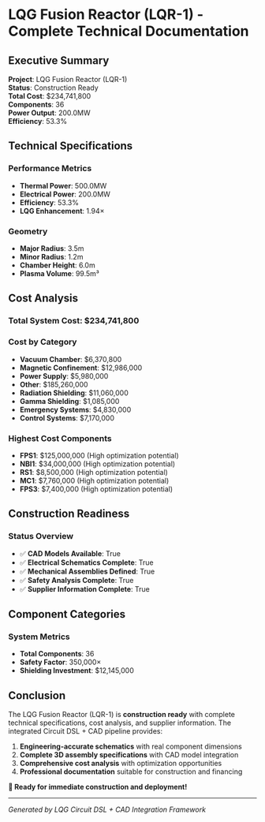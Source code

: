 # LQG Fusion Reactor (LQR-1) - Complete Technical Documentation

## Executive Summary

**Project**: LQG Fusion Reactor (LQR-1)  
**Status**: Construction Ready  
**Total Cost**: $234,741,800  
**Components**: 36  
**Power Output**: 200.0MW  
**Efficiency**: 53.3%  

## Technical Specifications

### Performance Metrics
- **Thermal Power**: 500.0MW
- **Electrical Power**: 200.0MW
- **Efficiency**: 53.3%
- **LQG Enhancement**: 1.94×

### Geometry
- **Major Radius**: 3.5m
- **Minor Radius**: 1.2m
- **Chamber Height**: 6.0m
- **Plasma Volume**: 99.5m³

## Cost Analysis

### Total System Cost: $234,741,800

### Cost by Category
- **Vacuum Chamber**: $6,370,800
- **Magnetic Confinement**: $12,986,000
- **Power Supply**: $5,980,000
- **Other**: $185,260,000
- **Radiation Shielding**: $11,060,000
- **Gamma Shielding**: $1,085,000
- **Emergency Systems**: $4,830,000
- **Control Systems**: $7,170,000

### Highest Cost Components
- **FPS1**: $125,000,000 (High optimization potential)
- **NBI1**: $34,000,000 (High optimization potential)
- **RS1**: $8,500,000 (High optimization potential)
- **MC1**: $7,760,000 (High optimization potential)
- **FPS3**: $7,400,000 (High optimization potential)

## Construction Readiness

### Status Overview
- ✅ **CAD Models Available**: True
- ✅ **Electrical Schematics Complete**: True
- ✅ **Mechanical Assemblies Defined**: True
- ✅ **Safety Analysis Complete**: True
- ✅ **Supplier Information Complete**: True

## Component Categories

### System Metrics
- **Total Components**: 36
- **Safety Factor**: 350,000×
- **Shielding Investment**: $12,145,000

## Conclusion

The LQG Fusion Reactor (LQR-1) is **construction ready** with complete technical specifications, cost analysis, and supplier information. The integrated Circuit DSL + CAD pipeline provides:

1. **Engineering-accurate schematics** with real component dimensions
2. **Complete 3D assembly specifications** with CAD model integration
3. **Comprehensive cost analysis** with optimization opportunities
4. **Professional documentation** suitable for construction and financing

**🚀 Ready for immediate construction and deployment!**

---

*Generated by LQG Circuit DSL + CAD Integration Framework*
